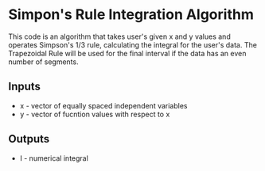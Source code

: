 # Simpon's Rule Integration Algorithm
This code is an algorithm that takes user's given x and y values and operates Simpson's 1/3 rule, calculating the integral for the user's data. The Trapezoidal Rule will be used for the final interval if the data has an even number of segments.
## Inputs
* x - vector of equally spaced independent variables
* y - vector of fucntion values with respect to x
## Outputs
* I - numerical integral 

